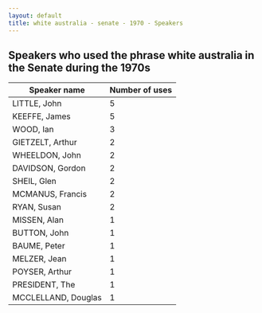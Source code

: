 ```yaml
---
layout: default
title: white australia - senate - 1970 - Speakers
---
```

## Speakers who used the phrase **white australia** in the Senate during the 1970s

| Speaker name | Number of uses |
|--------------|----------------|
|LITTLE, John|5|
|KEEFFE, James|5|
|WOOD, Ian|3|
|GIETZELT, Arthur|2|
|WHEELDON, John|2|
|DAVIDSON, Gordon|2|
|SHEIL, Glen|2|
|MCMANUS, Francis|2|
|RYAN, Susan|2|
|MISSEN, Alan|1|
|BUTTON, John|1|
|BAUME, Peter|1|
|MELZER, Jean|1|
|POYSER, Arthur|1|
|PRESIDENT, The|1|
|MCCLELLAND, Douglas|1|
